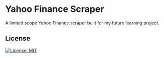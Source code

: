 # Yahoo Finance Scraper

A limited scope Yahoo Finance scraper built for my future learning project.

## License 

[![License: MIT](https://img.shields.io/badge/License-MIT-yellow.svg)](https://github.com/lsmcd/yahoo-finance-scraper/blob/main/LICENSE)
